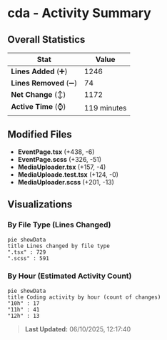 # cda - Activity Summary 

## Overall Statistics

| Stat                   | Value                                                             |
| ---------------------- | ----------------------------------------------------------------- |
| **Lines Added** (➕)   | 1246                                          |
| **Lines Removed** (➖) | 74                                        |
| **Net Change** (↕)    | 1172                |
| **Active Time** (⌚)   | 119 minutes |


## Modified Files
- **EventPage.tsx** (+438, -6)
- **EventPage.scss** (+326, -51)
- **MediaUploader.tsx** (+157, -4)
- **MediaUploade.test.tsx** (+124, -0)
- **MediaUploader.scss** (+201, -13)

## Visualizations

### By File Type (Lines Changed)

```mermaid
pie showData
title Lines changed by file type
".tsx" : 729
".scss" : 591
```

### By Hour (Estimated Activity Count)

```mermaid
pie showData
title Coding activity by hour (count of changes)
"10h" : 17
"11h" : 41
"12h" : 13
```


> **Last Updated:** 06/10/2025, 12:17:40